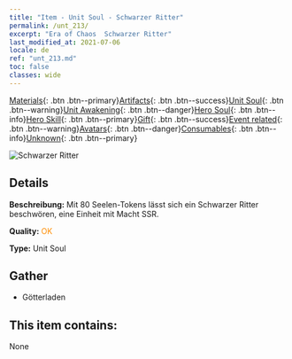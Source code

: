 ```yaml
---
title: "Item - Unit Soul - Schwarzer Ritter"
permalink: /unt_213/
excerpt: "Era of Chaos  Schwarzer Ritter"
last_modified_at: 2021-07-06
locale: de
ref: "unt_213.md"
toc: false
classes: wide
---
```

 [Materials](/ItemsDE/){: .btn .btn--primary}[Artifacts](/ItemsDE/Artifacts/){: .btn .btn--success}[Unit Soul](/ItemsDE/UnitSoul/){: .btn .btn--warning}[Unit Awakening](/ItemsDE/UnitAwakening/){: .btn .btn--danger}[Hero Soul](/ItemsDE/HeroSoul/){: .btn .btn--info}[Hero Skill](/ItemsDE/HeroSkill/){: .btn .btn--primary}[Gift](/ItemsDE/Gift/){: .btn .btn--success}[Event related](/ItemsDE/Events/){: .btn .btn--warning}[Avatars](/ItemsDE/Avatars/){: .btn .btn--danger}[Consumables](/ItemsDE/Consumables/){: .btn .btn--info}[Unknown](/ItemsDE/Unknown/){: .btn .btn--primary}

 ![Schwarzer Ritter](/images/u/ti_siwangqishi.jpg)

## Details
 **Beschreibung:** Mit 80 Seelen-Tokens lässt sich ein Schwarzer Ritter beschwören, eine Einheit mit Macht SSR.

 **Quality:** <span style="color: #FF8C00">OK</span>

 **Type:** Unit Soul

## Gather

*    Götterladen 

## This item contains:

  None


